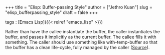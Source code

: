 +++
title = "Elisp: Buffer-passing Style"
author = ["Jethro Kuan"]
slug = "elisp_bufferpassing_style"
draft = false
+++

tags
: [Emacs Lisp]({{< relref "emacs_lisp" >}})

Rather than have the callee instantiate the buffer, the caller
instantiates the buffer, and passes it implicitly as the current
buffer. The callee fills it with something. The caller should use
something like with-temp-buffer so that the buffer has a clean
life-cycle, fully managed by the caller ([Source](https://nullprogram.com/blog/2014/05/27/)).
